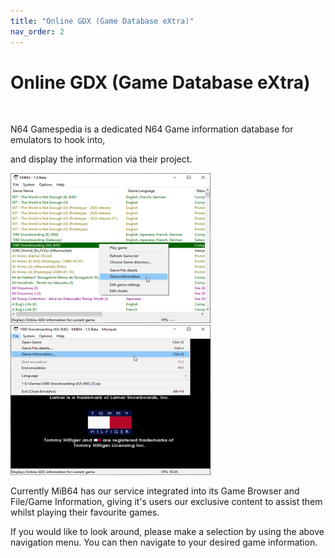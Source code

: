 ```yaml
---
title: "Online GDX (Game Database eXtra)"
nav_order: 2
---
```


# Online GDX (Game Database eXtra)
<br>
	
N64 Gamespedia is a dedicated N64 Game information database for emulators to hook into,

and display the information via their project.

<img src="assets/images/mib_game_information_1.png" width="320" height="240"> 
<img src="assets/images/mib_game_information_2.png" width="320" height="240">

Currently MiB64 has our service integrated into its Game Browser and File/Game Information, giving it's users our exclusive content to assist them whilst playing their favourite games.

If you would like to look around, please make a selection by using the above navigation menu. You can then navigate to your desired game information.

<br>
